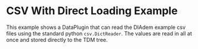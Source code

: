 # CSV With Direct Loading Example

This example shows a DataPlugin that can read the DIAdem example csv files using the standard python `csv.DictReader`. The values are read in all at once and stored directly to the TDM tree.